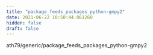 ```yaml
---
title: "package_feeds_packages_python-gmpy2"
date: 2021-06-22 10:50:44.061260
hidden: false
draft: false
---
```


ath79/generic/package_feeds_packages_python-gmpy2

